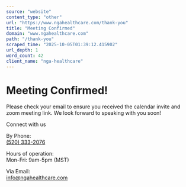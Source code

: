 ```yaml
---
source: "website"
content_type: "other"
url: "https://www.ngahealthcare.com/thank-you"
title: "Meeting Confirmed"
domain: "www.ngahealthcare.com"
path: "/thank-you"
scraped_time: "2025-10-05T01:39:12.415902"
url_depth: 1
word_count: 42
client_name: "nga-healthcare"
---
```


# Meeting Confirmed!

Please check your email to ensure you received the calendar invite and zoom meeting link. We look forward to speaking with you soon!

Connect with us

By Phone:  
[(520) 333-2076](tel:520-333-2076)

Hours of operation:  
Mon-Fri: 9am-5pm (MST)

Via Email:  
[info@ngahealthcare.com](mailto:info@ngahealthcare.com)